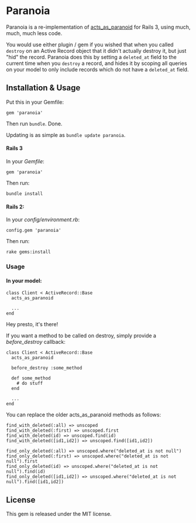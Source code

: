 # Paranoia

Paranoia is a re-implementation of [acts\_as\_paranoid](http://github.com/technoweenie/acts_as_paranoid) for Rails 3, using much, much, much less code.

You would use either plugin / gem if you wished that when you called `destroy` on an Active Record object that it didn't actually destroy it, but just "hid" the record. Paranoia does this by setting a `deleted_at` field to the current time when you `destroy` a record, and hides it by scoping all queries on your model to only include records which do not have a `deleted_at` field.

## Installation & Usage

Put this in your Gemfile:

    gem 'paranoia'

Then run `bundle`. Done.

Updating is as simple as `bundle update paranoia`.

#### Rails 3

In your _Gemfile_:

    gem 'paranoia'

Then run:

    bundle install

#### Rails 2:

In your _config/environment.rb_:

    config.gem 'paranoia'

Then run:

    rake gems:install

### Usage

#### In your model:

    class Client < ActiveRecord::Base
      acts_as_paranoid

      ...
    end

Hey presto, it's there!

If you want a method to be called on destroy, simply provide a _before\_destroy_ callback:

    class Client < ActiveRecord::Base
      acts_as_paranoid

      before_destroy :some_method

      def some_method
        # do stuff
      end

      ...
    end

You can replace the older acts_as_paranoid methods as follows:

    find_with_deleted(:all) => unscoped
    find_with_deleted(:first) => unscoped.first
    find_with_deleted(id) => unscoped.find(id)
    find_with_deleted([id1,id2]) => unscoped.find([id1,id2])

    find_only_deleted(:all) => unscoped.where("deleted_at is not null")
    find_only_deleted(:first) => unscoped.where("deleted_at is not null").first
    find_only_deleted(id) => unscoped.where("deleted_at is not null").find(id)
    find_only_deleted([id1,id2]) => unscoped.where("deleted_at is not null").find([id1,id2])

## License

This gem is released under the MIT license.